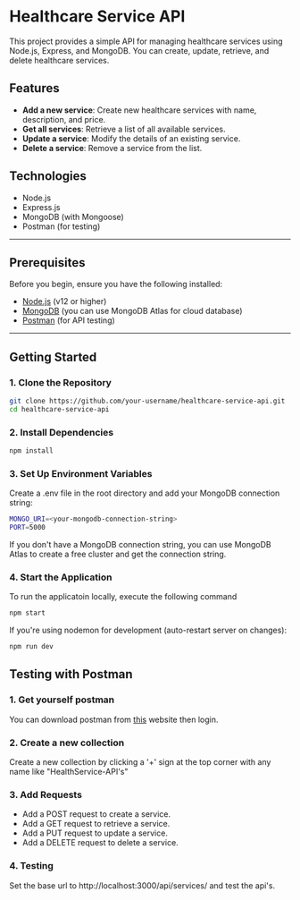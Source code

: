 # Healthcare Service API

This project provides a simple API for managing healthcare services using Node.js, Express, and MongoDB. You can create, update, retrieve, and delete healthcare services.

## Features
- **Add a new service**: Create new healthcare services with name, description, and price.
- **Get all services**: Retrieve a list of all available services.
- **Update a service**: Modify the details of an existing service.
- **Delete a service**: Remove a service from the list.

## Technologies
- Node.js
- Express.js
- MongoDB (with Mongoose)
- Postman (for testing)
  
---

## Prerequisites

Before you begin, ensure you have the following installed:

- [Node.js](https://nodejs.org/en/download/) (v12 or higher)
- [MongoDB](https://www.mongodb.com/try/download/community) (you can use MongoDB Atlas for cloud database)
- [Postman](https://www.postman.com/downloads/) (for API testing)
  
---

## Getting Started

### 1. Clone the Repository

```bash
git clone https://github.com/your-username/healthcare-service-api.git
cd healthcare-service-api
```

### 2. Install Dependencies

```bash
npm install
```

### 3. Set Up Environment Variables

Create a .env file in the root directory and add your MongoDB connection string:

```bash
MONGO_URI=<your-mongodb-connection-string>
PORT=5000
```

If you don't have a MongoDB connection string, you can use MongoDB Atlas to create a free cluster and get the connection string.

### 4. Start the Application

To run the applicatoin locally, execute the following command

```bash
npm start
```

If you're using nodemon for development (auto-restart server on changes):

```bash
npm run dev
```

## Testing with Postman

### 1. Get yourself postman 

You can download postman from [this](https://www.postman.com/downloads/) website then login.

### 2. Create a new collection

Create a new collection by clicking a '+' sign at the top corner with any name like "HealthService-API's"

### 3. Add Requests

- Add a POST request to create a service.
- Add a GET request to retrieve a service.
- Add a PUT request to update a service.
- Add a DELETE request to delete a service.

### 4. Testing

Set the base url to http://localhost:3000/api/services/ and test the api's.